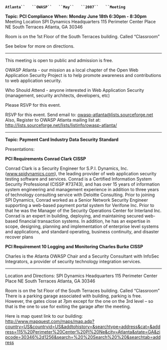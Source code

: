 **`Atlanta``   ``OWASP``   ``May``   ``2007``   ``Meeting`**

**Topic: PCI Compliance When: Monday June 18th 6:30pm - 8:30pm** Meeting
Location SPI Dynamics Headquarters 115 Perimeter Center Place NE South
Terraces Atlanta, GA 30346

Room is on the 1st Floor of the South Terraces building. Called
“Classroom”

See below for more on directions.

-----

This meeting is open to public and admission is free.

OWASP Atlanta - our mission as a local chapter of the Open Web
Application Security Project is to help promote awareness and
contributions to web application security.

Who Should Attend - anyone interested in Web Application Security
(management, security architects, developers, etc)

Please RSVP for this event.

RSVP for this event. Send email to: owasp-atlanta@lists.sourceforge.net
Also, Register to OWASP Atlanta mailing list at:
<http://lists.sourceforge.net/lists/listinfo/owasp-atlanta/>

-----

**Topic: Payment Card Industry Data Security Standard**

Presentations:

**PCI Requirements Conrad Clark CISSP**

Conrad Clark is a Security Engineer for S.P.I. Dynamics, Inc.
(www.spidynamics.com), the leading provider of web application security
testing software and services. Conrad is a Certified Information System
Security Professional (CISSP \#73743), and has over 15 years of
information system engineering and management experience in addition to
three years of technology consulting service with Deloitte Consulting.
Prior to joining SPI Dynamics, Conrad worked as a Senior Network
Security Engineer supporting a web-based payment portal system for
Verifone Inc. Prior to that he was the Manager of the Security
Operations Center for Interland Inc. Conrad is an expert in building,
deploying, and maintaining secured web-based financial transaction
systems. In addition, he has an expertise in scope, designing, planning
and implementation of enterprise level systems and applications, and
standard operating, business continuity, and disaster recover plans

**PCI Requirement 10 Logging and Monitoring Charles Burke CISSP**

Charles is the Atlanta OWASP Chair and a Security Consultant with
InfoSec Integrators, a provider of security technology integration
services.

-----

Location and Directions: SPI Dynamics Headquarters 115 Perimeter Center
Place NE South Terraces Atlanta, GA 30346

Room is on the 1st Floor of the South Terraces building. Called
“Classroom” There is a parking garage associated with building,
parking is free. However, the gates close at 7pm except for the one on
the 3rd level – so that is the one to use for exiting the garage after
the meeting.

Here is map quest link to our building:
<http://www.mapquest.com/maps/map.adp?country=US&countryid=US&addtohistory=&searchtype=address&cat=&address=115%20Perimeter%20Center%20Pl%20Ne&city=Atlanta&state=GA&zipcode=30346%2d1256&search=%20%20Search%20%20&searchtab=address>